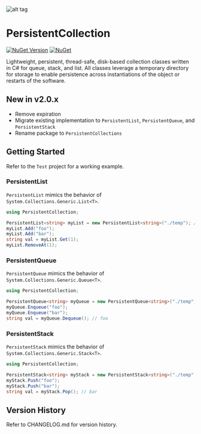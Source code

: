 ![alt tag](https://github.com/jchristn/PersistentCollection/blob/main/src/PersistentCollections/Assets/icon.png?raw=true)

# PersistentCollection

[![NuGet Version](https://img.shields.io/nuget/v/PersistentCollection.svg?style=flat)](https://www.nuget.org/packages/PersistentCollection/) [![NuGet](https://img.shields.io/nuget/dt/PersistentCollection.svg)](https://www.nuget.org/packages/PersistentCollection) 

Lightweight, persistent, thread-safe, disk-based collection classes written in C# for queue, stack, and list.  All classes leverage a temporary directory for storage to enable persistence across instantiations of the object or restarts of the software.

## New in v2.0.x

- Remove expiration
- Migrate existing implementation to `PersistentList`, `PersistentQueue`, and `PersistentStack`
- Rename package to `PersistentCollections`

## Getting Started

Refer to the ```Test``` project for a working example.

### PersistentList

`PersistentList` mimics the behavior of `System.Collections.Generic.List<T>`.

```csharp
using PersistentCollection;

PersistentList<string> myList = new PersistentList<string>("./temp"); // data directory
myList.Add("foo");
myList.Add("bar");
string val = myList.Get(1);
myList.RemoveAt(1);
```

### PersistentQueue

`PersistentQueue` mimics the behavior of `System.Collections.Generic.Queue<T>`.

```csharp
using PersistentCollection;

PersistentQueue<string> myQueue = new PersistentQueue<string>("./temp"); // data directory
myQueue.Enqueue("foo");
myQueue.Enqueue("bar");
string val = myQueue.Dequeue(); // foo
```

### PersistentStack

`PersistentStack` mimics the behavior of `System.Collections.Generic.Stack<T>`.

```csharp
using PersistentCollection;

PersistentStack<string> myStack = new PersistentStack<string>("./temp"); // data directory
myStack.Push("foo");
myStack.Push("bar");
string val = myStack.Pop(); // bar
```

## Version History

Refer to CHANGELOG.md for version history.
